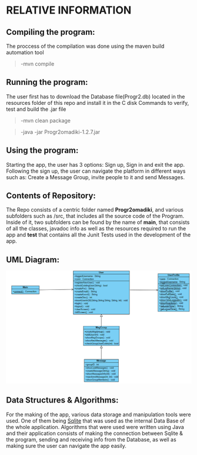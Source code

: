 # RELATIVE INFORMATION

## Compiling the program: 
The proccess of the compilation was done using the maven build automation tool
>-mvn compile
## Running the program:
The user first has to download the Database file(Progr2.db) located in the resources folder of this repo and install it in the C disk
Commands to verify, test and build the .jar file 
>-mvn clean package

>-java -jar Progr2omadiki-1.2.7.jar
## Using the program:
Starting the app, the user has 3 options: Sign up, Sign in and exit the app. Following the sign up, the user can navigate the platform in different ways such as: Create a Message Group, invite people to it and send Messages.

## Contents of Repository:
 The Repo consists of a centric folder named **Progr2omadiki**, and various subfolders such as /src, that includes all the source code of the Program. Inside of it, two subfolders can be found by the name of **main**, that consists of all the classes, javadoc info as well as the resources required to run the app and **test** that contains all the Junit Tests used in the development of the app.

## UML Diagram:

![UML](https://github.com/StefanKourou/ProgrammingII/blob/main/Progr2omadiki/src/main/javadoc/UML.PNG)

 ## Data Structures & Algorithms:
 For the making of the app, various data storage and manipulation tools were used. One of them being [Sqlite](https://www.sqlite.org/index.html) that was used as the internal Data Base of the whole application. Algorithms that were used were written using Java and their application consists of making the connection between Sqlite & the program, sending and receiving info from the Database, as well as making sure the user can navigate the app easily.
